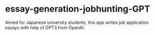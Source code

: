 # essay-generation-jobhunting-GPT

Aimed for Japanese university students, this app writes job application essays with help of GPT3 from OpenAI.
